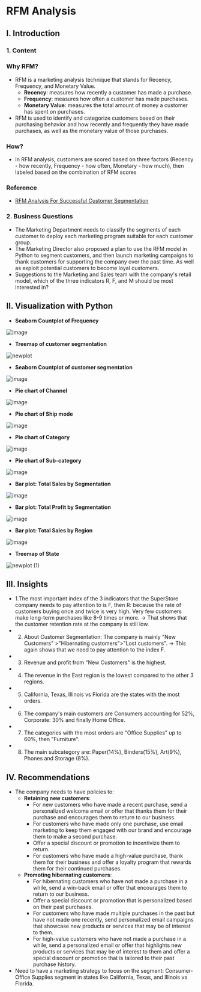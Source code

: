 # RFM Analysis
## I. Introduction
### 1. Content
### Why RFM?
- RFM is a marketing analysis technique that stands for Recency, Frequency, and Monetary Value.
  - **Recency**: measures how recently a customer has made a purchase.
  - **Frequency**: measures how often a customer has made purchases.
  - **Monetary Value**: measures the total amount of money a customer has spent on purchases.
- RFM is used to identify and categorize customers based on their purchasing behavior and how recently and frequently they have made purchases, as well as the monetary value of those purchases.
### How?
- In RFM analysis, customers are scored based on three factors (Recency - how recently, Frequency - how often, Monetary - how much), then labeled based on the combination of RFM scores
### Reference
- [RFM Analysis For Successful Customer Segmentation](https://www.putler.com/rfm-analysis)

### 2. Business Questions
- The Marketing Department needs to classify the segments of each customer to deploy each marketing program suitable for each customer group.
- The Marketing Director also proposed a plan to use the RFM model in Python to segment customers, and then launch marketing campaigns to thank customers for supporting the company over the past time. As well as exploit potential customers to become loyal customers.
- Suggestions to the Marketing and Sales team with the company's retail model, which of the three indicators R, F, and M should be most interested in?

## II. Visualization with Python
- **Seaborn Countplot of Frequency**

![image](https://user-images.githubusercontent.com/101726623/235647773-ca8207b8-5d53-4f5d-95dc-29b3ebc04b46.png)
- **Treemap of customer segmentation**

![newplot](https://user-images.githubusercontent.com/101726623/235647501-226fcecb-9db0-4996-85c6-f4238c421cc0.png)
- **Seaborn Countplot of customer segmentation**

![image](https://user-images.githubusercontent.com/101726623/235648007-108121f0-d6cf-4353-885c-2bf76d01cadb.png)
- **Pie chart of Channel**

![image](https://user-images.githubusercontent.com/101726623/235648595-b7c00066-2130-4386-9991-dacc50db4a1c.png)
- **Pie chart of Ship mode**

![image](https://user-images.githubusercontent.com/101726623/235648619-d43a2aaa-054a-4170-8708-2c8c53f17ba5.png)
- **Pie chart of Category**

![image](https://user-images.githubusercontent.com/101726623/235648648-bc05d567-d755-4b8a-b227-ec0a3bf9753b.png)
- **Pie chart of Sub-category**

![image](https://user-images.githubusercontent.com/101726623/235648663-667f65f9-4628-4554-9774-17950f7771c0.png)
- **Bar plot: Total Sales by Segmentation**

![image](https://user-images.githubusercontent.com/101726623/235648968-31eef44e-4154-4f82-90d3-a34866fa5b73.png)
- **Bar plot: Total Profit by Segmentation**

![image](https://user-images.githubusercontent.com/101726623/235649043-469a6a43-56e1-46db-a87b-ed32d0719b06.png)
- **Bar plot: Total Sales by Region**

![image](https://user-images.githubusercontent.com/101726623/235649234-3f7b712b-93a0-4469-b696-2efab733a2ea.png)
- **Treemap of State**

![newplot (1)](https://user-images.githubusercontent.com/101726623/235649382-7105ded5-388e-4f6a-9a52-e44ffcc25891.png)
## III. Insights
- 1.The most important index of the 3 indicators that the SuperStore company needs to pay attention to is F, then R: because the rate of customers buying once and twice is very high. Very few customers make long-term purchases like 8-9 times or more.
  -> That shows that the customer retention rate at the company is still low.
- 2. About Customer Segmentation: The company is mainly "New Customers" >"Hibernating customers">"Lost customers".
  -> This again shows that we need to pay attention to the index F.
- 3. Revenue and profit from "New Customers" is the highest.
- 4. The revenue in the East region is the lowest compared to the other 3 regions.
- 5. California, Texas, Illinois vs Florida are the states with the most orders.
- 6. The company's main customers are Consumers accounting for 52%, Corporate: 30% and finally Home Office.
- 7. The categories with the most orders are "Office Supplies" up to 60%, then "Furniture".
- 8. The main subcategory are: Paper(14%), Binders(15%), Art(9%), Phones and Storage (8%).
## IV. Recommendations
- The company needs to have policies to:
  - **Retaining new customers**:
    - For new customers who have made a recent purchase, send a personalized welcome email or offer that thanks them for their purchase and encourages them to return to our business.
    - For customers who have made only one purchase, use email marketing to keep them engaged with our brand and encourage them to make a second purchase.
    - Offer a special discount or promotion to incentivize them to return.
    - For customers who have made a high-value purchase, thank them for their business and offer a loyalty program that rewards them for their continued purchases.
  - **Promoting hibernating customers**:
    - For hibernating customers who have not made a purchase in a while, send a win-back email or offer that encourages them to return to our business.
    - Offer a special discount or promotion that is personalized based on their past purchases.
    - For customers who have made multiple purchases in the past but have not made one recently, send personalized email campaigns that showcase new products or services that may be of interest to them.
    - For high-value customers who have not made a purchase in a while, send a personalized email or offer that highlights new products or services that may be of interest to them and offer a special discount or promotion that is tailored to their past purchase history.
- Need to have a marketing strategy to focus on the segment: Consumer- Office Supplies segment in states like California, Texas, and Illinois vs Florida.


